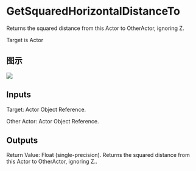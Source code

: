 # GetSquaredHorizontalDistanceTo

Returns the squared distance from this Actor to OtherActor, ignoring Z.

Target is Actor

## 图示

![]($-20221218-21151426.png)

## Inputs

Target: Actor Object Reference.

Other Actor: Actor Object Reference.  

## Outputs

Return Value: Float (single-precision). Returns the squared distance from this Actor to OtherActor, ignoring Z..

